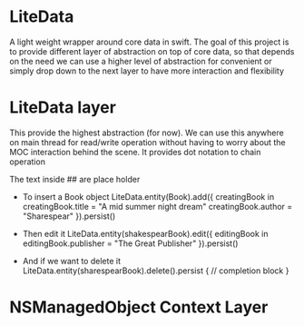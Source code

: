 # LiteData
A light weight wrapper around core data in swift.
The goal of this project is to provide different layer of abstraction on top of core data, so that depends on the need we can use a higher level of abstraction for convenient or simply drop down to the next layer to have more interaction and flexibility

# LiteData layer
This provide the highest abstraction (for now). We can use this anywhere on main thread for read/write operation without having to worry about the MOC interaction behind the scene. It provides dot notation to chain operation

The text inside ## are place holder

- To insert a Book object
LiteData.entity(Book).add({ creatingBook in
  creatingBook.title = "A mid summer night dream"
  creatingBook.author = "Sharespear"
}).persist()

- Then edit it
LiteData.entity(shakespearBook).edit({ editingBook in
  editingBook.publisher = "The Great Publisher"
}).persist()

- And if we want to delete it
LiteData.entity(sharespearBook).delete().persist {
  // completion block
}

# NSManagedObject Context Layer
